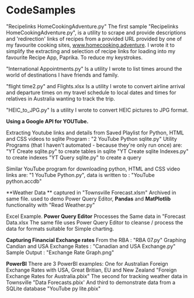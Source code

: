 # CodeSamples

"Recipelinks HomeCookingAdventure.py"
The first sample "Recipelinks HomeCookingAdventure.py", is a utility to scrape and provide descriptions and 'redirection' links of recipes from a provided URL provided by one of my favourite cooking sites, www.homecooking.adventure.
I wrote it to simplify the extracting and selection of recipe links for loading into my favourite Recipe App, Paprika. To reduce my keystrokes.

"International Appointments.py"
Is a utility I wrote to list times around the world of destinations I have friends and family.

"flight time2.py" and Flights.xlsx
Is a utility I wrote to convert airline arrival and departure times on my travel schedule to local dates and times for relatives in Australia wanting to track the trip.

"HEIC_to_JPG.py"
Is a utility I wrote to convert HEIC pictures to JPG format. 

**Using a Google API for YOUTube.**

Extracting Youtube links and details from Saved Playlist for Python, HTML and CSS videos to sqlite
  Program : "2 YouTube Python sqlite.py"
  Utility Programs (that I haven't automated - because they're only run once) are:
    "YT Create sqlite.py" to create tables in sqlite
    "YT Create sqlite Indexes.py" to create indexes
    "YT Query sqlite.py" to create a query

Similar YouTube program for downloading python, HTML and CSS video links are:
  "1 YouTube Python.py", data is written to :
  "YouTube python.accdb"

**Weather Data **
  captured in "Townsville Forecast.xlsm"
  Archived in same file. 
  used to demo Power Query Editor, **Pandas** and **MatPlotlib** functionality
    with "Read Weather.py"

  Excel Example.
  **Power Query Editor**
    Processes the Same data in "Forecast Data.xlsx 
      The same file uses Power Query Editor to cleanse / process the data for formats suitable for Simple charting. 

**Capturing Financial Exchange rates**
    From the RBA : "RBA 07.py"
    Graphing Candian and USA Exchange Rates : "Canadian and USA Exchange.py"
    Sample Output : "Exchange Rate Graph.png" 

**PowerBI**
  There are 3 PowerBI examples:
    One for Australian Foreign Exchange Rates with USA, Great Britian, EU and New Zealand "Foreign Exchange Rates for Australia.pbix"
    The second for tracking weather data in Townsville "Data Forecasts.pbix'
    And third to demonstrate data from a SQLite database "YouTube py lite.pbix"
